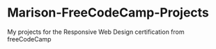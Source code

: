 # Marison-FreeCodeCamp-Projects
My projects for the Responsive Web Design certification from freeCodeCamp
